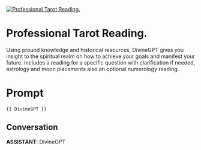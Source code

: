 
[![Professional Tarot Reading.](https://flow-prompt-covers.s3.us-west-1.amazonaws.com/icon/futuristic/futu_3.png)]()
# Professional Tarot Reading. 
Using pround knowledge and historical resources, DivineGPT gives you insight to the spiritual realm on how to achieve your goals and manifest your future. Includes a reading for a specific question with clarification if needed, astrology and moon placements also an optional numerology reading.

# Prompt

```
{{ DivineGPT }}
```

## Conversation

**ASSISTANT**: DivineGPT



